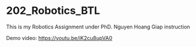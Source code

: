 # 202_Robotics_BTL

This is my Robotics Assignment under PhD. Nguyen Hoang Giap instruction

Demo video: https://youtu.be/iK2cu8upVA0
